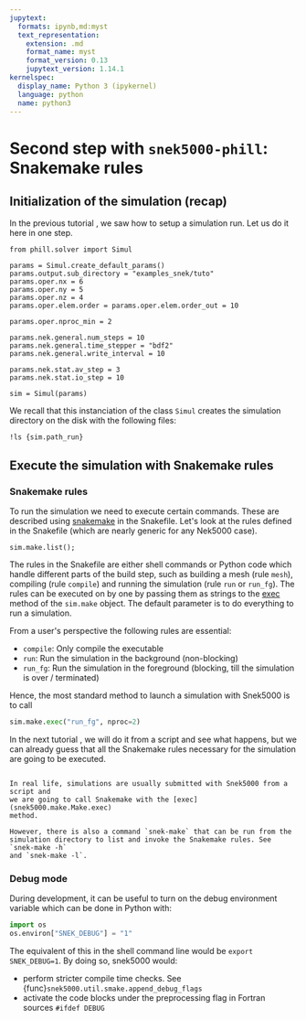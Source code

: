 ```yaml
---
jupytext:
  formats: ipynb,md:myst
  text_representation:
    extension: .md
    format_name: myst
    format_version: 0.13
    jupytext_version: 1.14.1
kernelspec:
  display_name: Python 3 (ipykernel)
  language: python
  name: python3
---
```


<!-- #region tags=[] -->

# Second step with `snek5000-phill`: Snakemake rules

<!-- #endregion -->

## Initialization of the simulation (recap)

In the previous tutorial [](../tuto_phill_setup.md), we saw how to setup a simulation
run. Let us do it here in one step.

```{code-cell} ipython3
from phill.solver import Simul

params = Simul.create_default_params()
params.output.sub_directory = "examples_snek/tuto"
params.oper.nx = 6
params.oper.ny = 5
params.oper.nz = 4
params.oper.elem.order = params.oper.elem.order_out = 10

params.oper.nproc_min = 2

params.nek.general.num_steps = 10
params.nek.general.time_stepper = "bdf2"
params.nek.general.write_interval = 10

params.nek.stat.av_step = 3
params.nek.stat.io_step = 10

sim = Simul(params)
```

We recall that this instanciation of the class `Simul` creates the simulation directory
on the disk with the following files:

```{code-cell} ipython3
!ls {sim.path_run}
```

## Execute the simulation with Snakemake rules

### Snakemake rules

To run the simulation we need to execute certain commands. These are described using
[snakemake](https://snakemake.rtfd.io) in the Snakefile. Let's look at the rules defined
in the Snakefile (which are nearly generic for any Nek5000 case).

```{code-cell} ipython3
sim.make.list();
```

The rules in the Snakefile are either shell commands or Python code which handle
different parts of the build step, such as building a mesh (rule `mesh`), compiling
(rule `compile`) and running the simulation (rule `run` or `run_fg`). The rules can be
executed on by one by passing them as strings to the [exec](snek5000.make.Make.exec)
method of the `sim.make` object. The default parameter is to do everything to run a
simulation.

From a user's perspective the following rules are essential:

- `compile`: Only compile the executable
- `run`: Run the simulation in the background (non-blocking)
- `run_fg`: Run the simulation in the foreground (blocking, till the simulation is over
  / terminated)

Hence, the most standard method to launch a simulation with Snek5000 is to call

```python
sim.make.exec("run_fg", nproc=2)
```

In the next tutorial [](../tuto_phill_script.md), we will do it from a script and see
what happens, but we can already guess that all the Snakemake rules necessary for the
simulation are going to be executed.

```{note}

In real life, simulations are usually submitted with Snek5000 from a script and
we are going to call Snakemake with the [exec](snek5000.make.Make.exec)
method.

However, there is also a command `snek-make` that can be run from the
simulation directory to list and invoke the Snakemake rules. See `snek-make -h`
and `snek-make -l`.

```

<!-- #region tags=[] -->

### Debug mode

During development, it can be useful to turn on the debug environment variable which can
be done in Python with:

<!-- #endregion -->

```python
import os
os.environ["SNEK_DEBUG"] = "1"
```

The equivalent of this in the shell command line would be `export SNEK_DEBUG=1`. By
doing so, snek5000 would:

- perform stricter compile time checks. See
  {func}`snek5000.util.smake.append_debug_flags`
- activate the code blocks under the preprocessing flag in Fortran sources
  `#ifdef DEBUG`
